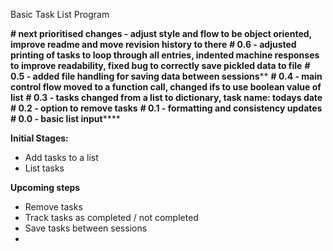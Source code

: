 Basic Task List Program

**# next prioritised changes - adjust style and flow to be object oriented, improve readme and move revision history to there**
**# 0.6 - adjusted printing of tasks to loop through all entries, indented machine responses to improve readability, fixed bug to correctly save pickled data to file**
**# 0.5 - added file handling for saving data between sessions****
**# 0.4 - main control flow moved to a function call, changed ifs to use boolean value of list**
**# 0.3 - tasks changed from a list to dictionary, task name: todays date**
**# 0.2 - option to remove tasks**
**# 0.1 - formatting and consistency updates**
**# 0.0 - basic list input******

**Initial Stages:**
 - Add tasks to a list
 - List tasks
 
**Upcoming steps**
 - Remove tasks
 - Track tasks as completed / not completed
 - Save tasks between sessions
 - 